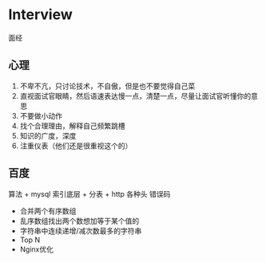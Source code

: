 Interview
======

面经

## 心理

1. 不卑不亢，只讨论技术，不自傲，但是也不要觉得自己菜
2. 直视面试官眼睛，然后语速表达慢一点，清楚一点，尽量让面试官听懂你的意思
3. 不要做小动作
4. 找个合理理由，解释自己频繁跳槽
5. 知识的广度，深度
6. 注重仪表（他们还是很重视这个的）

## 百度

算法 + mysql 索引底层 + 分表 + http 各种头 错误码

* 合并两个有序数组
* 乱序数组找出两个数想加等于某个值的
* 字符串中连续递增/减次数最多的字符串
* Top N
* Nginx优化


